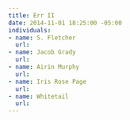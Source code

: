 ```yaml
---
title: Err II
date: 2014-11-01 18:25:00 -05:00
individuals:
- name: S. Fletcher
  url: 
- name: Jacob Grady
  url: 
- name: Airin Murphy
  url: 
- name: Iris Rose Page
  url: 
- name: Whitetail
  url: 
---
```



